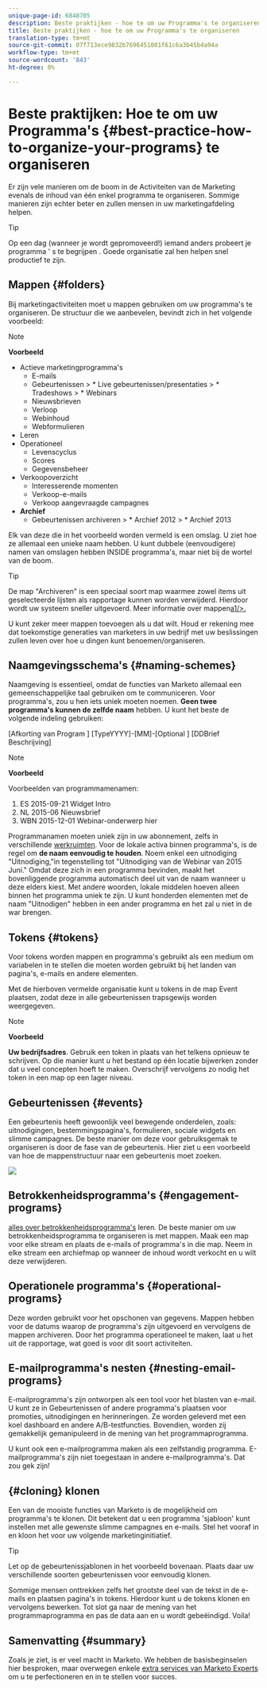 ```yaml
---
unique-page-id: 6848705
description: Beste praktijken - hoe te om uw Programma's te organiseren - Marketo Docs - de Documentatie van het Product
title: Beste praktijken - hoe te om uw Programma's te organiseren
translation-type: tm+mt
source-git-commit: 07f713ece9832b7696451001f61c6a3b45b4a94a
workflow-type: tm+mt
source-wordcount: '843'
ht-degree: 0%

---
```



# Beste praktijken: Hoe te om uw Programma&#39;s {#best-practice-how-to-organize-your-programs} te organiseren

Er zijn vele manieren om de boom in de Activiteiten van de Marketing evenals de inhoud van één enkel programma te organiseren. Sommige manieren zijn echter beter en zullen mensen in uw marketingafdeling helpen.

>[!TIP]
>
>Op een dag (wanneer je wordt gepromoveerd!) iemand anders probeert je programma &#39; s te begrijpen . Goede organisatie zal hen helpen snel productief te zijn.

## Mappen {#folders}

Bij marketingactiviteiten moet u mappen gebruiken om uw programma&#39;s te organiseren. De structuur die we aanbevelen, bevindt zich in het volgende voorbeeld:

>[!NOTE]
>
>**Voorbeeld**
>
>* Actieve marketingprogramma&#39;s
   >   * E-mails
   >   * Gebeurtenissen
      >      * Live gebeurtenissen/presentaties
      >      * Tradeshows
      >      * Webinars
   >   * Nieuwsbrieven
   >   * Verloop
   >   * Webinhoud
   >   * Webformulieren
>* Leren
>* Operationeel
   >   * Levenscyclus
   >   * Scores
   >   * Gegevensbeheer
>* Verkoopoverzicht
   >   * Interesserende momenten
   >   * Verkoop-e-mails
   >   * Verkoop aangevraagde campagnes
>* **Archief**
   >   * Gebeurtenissen archiveren
      >      * Archief 2012
      >      * Archief 2013


Elk van deze die in het voorbeeld worden vermeld is een omslag. U ziet hoe ze allemaal een unieke naam hebben. U kunt dubbele (eenvoudigere) namen van omslagen hebben INSIDE programma&#39;s, maar niet bij de wortel van de boom.

>[!TIP]
>
>De map &quot;Archiveren&quot; is een speciaal soort map waarmee zowel items uit geselecteerde lijsten als rapportage kunnen worden verwijderd. Hierdoor wordt uw systeem sneller uitgevoerd. Meer informatie over mappen[a1/>.](/help/marketo/product-docs/core-marketo-concepts/miscellaneous/understanding-folders.md)

U kunt zeker meer mappen toevoegen als u dat wilt. Houd er rekening mee dat toekomstige generaties van marketers in uw bedrijf met uw beslissingen zullen leven over hoe u dingen kunt benoemen/organiseren.

## Naamgevingsschema&#39;s {#naming-schemes}

Naamgeving is essentieel, omdat de functies van Marketo allemaal een gemeenschappelijke taal gebruiken om te communiceren. Voor programma&#39;s, zou u hen iets uniek moeten noemen. **Geen twee programma&#39;s kunnen de zelfde naam** hebben. U kunt het beste de volgende indeling gebruiken:

[Afkorting van Program ] [TypeYYYY]-[MM]-[Optional ] [DDBrief Beschrijving]

>[!NOTE]
>
>**Voorbeeld**
>
>Voorbeelden van programmamenamen:
>
>1. ES 2015-09-21 Widget Intro
>1. NL 2015-06 Nieuwsbrief
>1. WBN 2015-12-01 Webinar-onderwerp hier


Programmanamen moeten uniek zijn in uw abonnement, zelfs in verschillende [werkruimten](/help/marketo/product-docs/administration/workspaces-and-person-partitions/understanding-workspaces-and-person-partitions.md).  Voor de lokale activa binnen programma&#39;s, is de regel om **de naam eenvoudig te houden**. Noem enkel een uitnodiging &quot;Uitnodiging,&quot;in tegenstelling tot &quot;Uitnodiging van de Webinar van 2015 Juni.&quot; Omdat deze zich in een programma bevinden, maakt het bovenliggende programma automatisch deel uit van de naam wanneer u deze elders kiest. Met andere woorden, lokale middelen hoeven alleen binnen het programma uniek te zijn. U kunt honderden elementen met de naam &quot;Uitnodigen&quot; hebben in een ander programma en het zal u niet in de war brengen.

## Tokens {#tokens}

Voor tokens worden mappen en programma&#39;s gebruikt als een medium om variabelen in te stellen die moeten worden gebruikt bij het landen van pagina&#39;s, e-mails en andere elementen.

Met de hierboven vermelde organisatie kunt u tokens in de map Event plaatsen, zodat deze in alle gebeurtenissen trapsgewijs worden weergegeven.

>[!NOTE]
>
>**Voorbeeld**
>
>**Uw bedrijfsadres**. Gebruik een token in plaats van het telkens opnieuw te schrijven. Op die manier kunt u het bestand op één locatie bijwerken zonder dat u veel concepten hoeft te maken. Overschrijf vervolgens zo nodig het token in een map op een lager niveau.

## Gebeurtenissen {#events}

Een gebeurtenis heeft gewoonlijk veel bewegende onderdelen, zoals: uitnodigingen, bestemmingspagina&#39;s, formulieren, sociale widgets en slimme campagnes. De beste manier om deze voor gebruiksgemak te organiseren is door de fase van de gebeurtenis. Hier ziet u een voorbeeld van hoe de mappenstructuur naar een gebeurtenis moet zoeken.

![](assets/capture.png)

## Betrokkenheidsprogramma&#39;s {#engagement-programs}

[alles over betrokkenheidsprogramma&#39;s](/help/marketo/product-docs/email-marketing/drip-nurturing/creating-an-engagement-program/understanding-engagement-programs.md) leren. De beste manier om uw betrokkenheidsprogramma te organiseren is met mappen. Maak een map voor elke stream en plaats de e-mails of programma&#39;s in die map. Neem in elke stream een archiefmap op wanneer de inhoud wordt verkocht en u wilt deze verwijderen.

## Operationele programma&#39;s {#operational-programs}

Deze worden gebruikt voor het opschonen van gegevens. Mappen hebben voor de datums waarop de programma&#39;s zijn uitgevoerd en vervolgens de mappen archiveren. Door het programma operationeel te maken, laat u het uit de rapportage, wat goed is voor dit soort activiteiten.

## E-mailprogramma&#39;s nesten {#nesting-email-programs}

E-mailprogramma&#39;s zijn ontworpen als een tool voor het blasten van e-mail. U kunt ze in Gebeurtenissen of andere programma&#39;s plaatsen voor promoties, uitnodigingen en herinneringen. Ze worden geleverd met een koel dashboard en andere A/B-testfuncties. Bovendien, worden zij gemakkelijk gemanipuleerd in de mening van het programmaprogramma.

U kunt ook een e-mailprogramma maken als een zelfstandig programma. E-mailprogramma&#39;s zijn niet toegestaan in andere e-mailprogramma&#39;s. Dat zou gek zijn!

## {#cloning} klonen

Een van de mooiste functies van Marketo is de mogelijkheid om programma&#39;s te klonen. Dit betekent dat u een programma &#39;sjabloon&#39; kunt instellen met alle gewenste slimme campagnes en e-mails. Stel het vooraf in en kloon het voor uw volgende marketinginitiatief.

>[!TIP]
>
>Let op de gebeurtenissjablonen in het voorbeeld bovenaan. Plaats daar uw verschillende soorten gebeurtenissen voor eenvoudig klonen.

Sommige mensen onttrekken zelfs het grootste deel van de tekst in de e-mails en plaatsen pagina&#39;s in tokens. Hierdoor kunt u de tokens klonen en vervolgens bewerken. Tot slot ga naar de mening van het programmaprogramma en pas de data aan en u wordt gebeëindigd. Voila!

## Samenvatting {#summary}

Zoals je ziet, is er veel macht in Marketo. We hebben de basisbeginselen hier besproken, maar overwegen enkele [extra services van Marketo Experts](https://www.marketo.com/services/) om u te perfectioneren en in te stellen voor succes.
